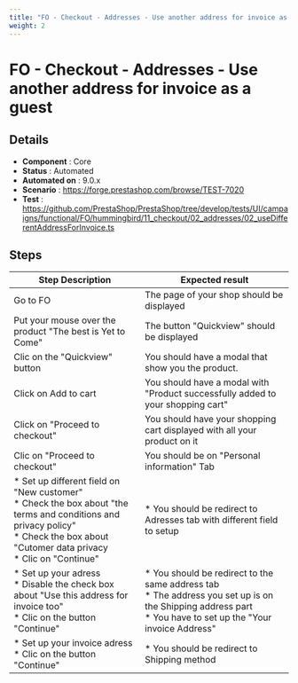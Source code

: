 ```yaml
---
title: "FO - Checkout - Addresses - Use another address for invoice as a guest"
weight: 2
---
```


# FO - Checkout - Addresses - Use another address for invoice as a guest
## Details
* **Component** : Core
* **Status** : Automated
* **Automated on** : 9.0.x
* **Scenario** : https://forge.prestashop.com/browse/TEST-7020
* **Test** : https://github.com/PrestaShop/PrestaShop/tree/develop/tests/UI/campaigns/functional/FO/hummingbird/11_checkout/02_addresses/02_useDifferentAddressForInvoice.ts

## Steps
| Step Description | Expected result |
| ----- | ----- |
| Go to FO | The page of your shop should be displayed |
| Put your mouse over the product "The best is Yet to Come" | The button "Quickview" should be displayed |
| Clic on the "Quickview" button | You should have a modal that show you the product. |
| Click on Add to cart | You should have a modal with "Product successfully added to your shopping cart" |
| Click on "Proceed to checkout" | You should have your shopping cart displayed with all your product on it |
| Clic on "Proceed to checkout" | You should be on "Personal information" Tab |
| * Set up different field on "New customer"<br> * Check the box about "the terms and conditions and privacy policy"<br> * Check the box about "Cutomer data privacy<br> * Clic on "Continue" | * You should be redirect to Adresses tab with different field to setup |
| * Set up your adress<br> * Disable the check box about "Use this address for invoice too" <br> * Clic on the button "Continue" | * You should be redirect to the same address tab <br> * The address you set up is on the Shipping address part <br> * You have to set up the "Your invoice Address" |
| * Set up your invoice adress<br> * Clic on the button "Continue" | * You should be redirect to Shipping method |
